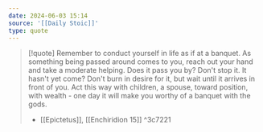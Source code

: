 ```yaml
---
date: 2024-06-03 15:14
source: '[[Daily Stoic]]'
type: quote
---
```




> [!quote]
> Remember to conduct yourself in life as if at a banquet. As something being passed around comes to you, reach out your hand and take a moderate helping. Does it pass you by? Don't stop it. It hasn't yet come? Don't burn in desire for it, but wait until it arrives in front of you. Act this way with children, a spouse, toward position, with wealth - one day it will make you worthy of a banquet with the gods. 
> - [[Epictetus]], [[Enchiridion 15]]
^3c7221



